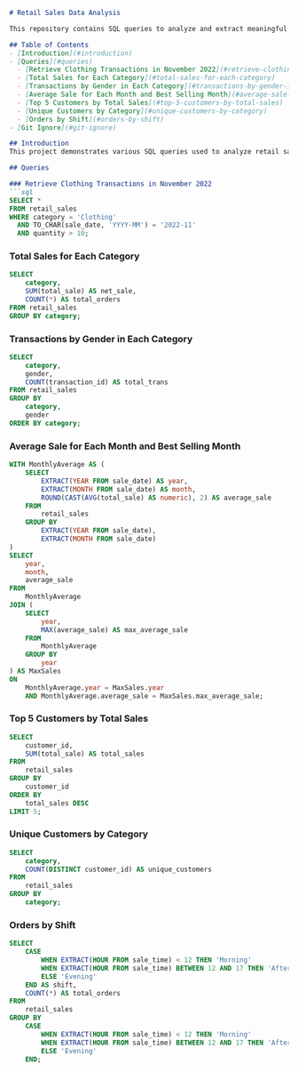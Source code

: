 
```markdown
# Retail Sales Data Analysis

This repository contains SQL queries to analyze and extract meaningful insights from retail sales data. The queries cover various tasks such as retrieving specific transactions, calculating sales metrics, and categorizing shifts.

## Table of Contents
- [Introduction](#introduction)
- [Queries](#queries)
  - [Retrieve Clothing Transactions in November 2022](#retrieve-clothing-transactions-in-november-2022)
  - [Total Sales for Each Category](#total-sales-for-each-category)
  - [Transactions by Gender in Each Category](#transactions-by-gender-in-each-category)
  - [Average Sale for Each Month and Best Selling Month](#average-sale-for-each-month-and-best-selling-month)
  - [Top 5 Customers by Total Sales](#top-5-customers-by-total-sales)
  - [Unique Customers by Category](#unique-customers-by-category)
  - [Orders by Shift](#orders-by-shift)
- [Git Ignore](#git-ignore)

## Introduction
This project demonstrates various SQL queries used to analyze retail sales data stored in a database. The queries help in retrieving specific transactions, calculating sales metrics, categorizing sales shifts, and more.

## Queries

### Retrieve Clothing Transactions in November 2022
```sql
SELECT *
FROM retail_sales
WHERE category = 'Clothing'
  AND TO_CHAR(sale_date, 'YYYY-MM') = '2022-11'
  AND quantity > 10;
```

### Total Sales for Each Category
```sql
SELECT 
    category,
    SUM(total_sale) AS net_sale,
    COUNT(*) AS total_orders
FROM retail_sales
GROUP BY category;
```

### Transactions by Gender in Each Category
```sql
SELECT 
    category,
    gender,
    COUNT(transaction_id) AS total_trans
FROM retail_sales
GROUP BY 
    category,
    gender
ORDER BY category;
```

### Average Sale for Each Month and Best Selling Month
```sql
WITH MonthlyAverage AS (
    SELECT 
        EXTRACT(YEAR FROM sale_date) AS year,
        EXTRACT(MONTH FROM sale_date) AS month,
        ROUND(CAST(AVG(total_sale) AS numeric), 2) AS average_sale
    FROM 
        retail_sales
    GROUP BY 
        EXTRACT(YEAR FROM sale_date),
        EXTRACT(MONTH FROM sale_date)
)
SELECT 
    year,
    month,
    average_sale
FROM 
    MonthlyAverage
JOIN (
    SELECT 
        year,
        MAX(average_sale) AS max_average_sale
    FROM 
        MonthlyAverage
    GROUP BY 
        year
) AS MaxSales
ON 
    MonthlyAverage.year = MaxSales.year
    AND MonthlyAverage.average_sale = MaxSales.max_average_sale;
```

### Top 5 Customers by Total Sales
```sql
SELECT 
    customer_id,
    SUM(total_sale) AS total_sales
FROM 
    retail_sales
GROUP BY 
    customer_id
ORDER BY 
    total_sales DESC
LIMIT 5;
```

### Unique Customers by Category
```sql
SELECT 
    category,
    COUNT(DISTINCT customer_id) AS unique_customers
FROM 
    retail_sales
GROUP BY 
    category;
```

### Orders by Shift
```sql
SELECT 
    CASE
        WHEN EXTRACT(HOUR FROM sale_time) < 12 THEN 'Morning'
        WHEN EXTRACT(HOUR FROM sale_time) BETWEEN 12 AND 17 THEN 'Afternoon'
        ELSE 'Evening'
    END AS shift,
    COUNT(*) AS total_orders
FROM 
    retail_sales
GROUP BY 
    CASE
        WHEN EXTRACT(HOUR FROM sale_time) < 12 THEN 'Morning'
        WHEN EXTRACT(HOUR FROM sale_time) BETWEEN 12 AND 17 THEN 'Afternoon'
        ELSE 'Evening'
    END;
```